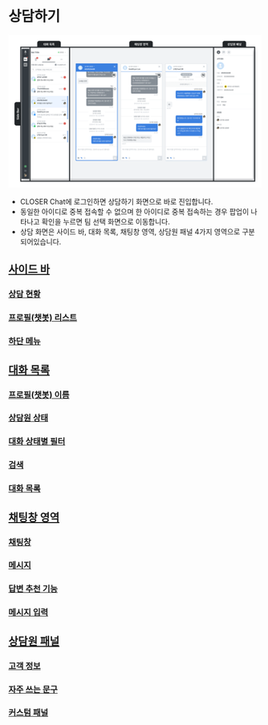 # 상담하기

![CLOSER Chat &#xD654;&#xBA74;](../../.gitbook/assets/openbeta_chat_%20%281%29.png)

* CLOSER Chat에 로그인하면 상담하기 화면으로 바로 진입합니다.
* 동일한 아이디로 중복 접속할 수 없으며 한 아이디로 중복 접속하는 경우 팝업이 나타나고 확인을 누르면 팀 선택 화면으로 이동합니다.
* 상담 화면은 사이드 바, 대화 목록, 채팅창 영역, 상담원 패널 4가지 영역으로 구분되어있습니다.

## [사이드 바](undefined.md)

### [상담 현황](undefined.md#undefined)

### [프로필\(챗봇\) 리스트](undefined.md#undefined-1)

### [하단 메뉴](undefined.md#undefined-2)

## [대화 목록](untitled-1.md)

### [프로필\(챗봇\) 이름](untitled-1.md#undefined-2)

### [상담원 상태](untitled-1.md#undefined-3)

### [대화 상태별 필터](untitled-1.md#undefined-4)

### [검색](untitled-1.md#undefined-5)

### [대화 목록](untitled-1.md#undefined-1)

## [채팅창 영역](untitled-2.md)

### [채팅창](untitled-2.md#undefined)

### [메시지](untitled-2.md#undefined-2)

### [답변 추천 기능](untitled-2.md#undefined-3)

### [메시지 입력](untitled-2.md#undefined-4)

## [상담원 패널](untitled-3.md)

### [고객 정보](untitled-3.md#undefined)

### [자주 쓰는 문구](untitled-3.md#undefined-1)

### [커스텀 패널](untitled-3.md#undefined-2)

